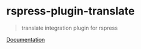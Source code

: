 # rspress-plugin-translate

> translate integration plugin for rspress

[Documentation](https://rspress.dev/plugin/community-plugins/translate)
